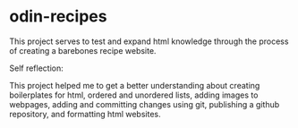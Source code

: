 # odin-recipes
This project serves to test and expand html knowledge through the process of creating a barebones recipe website.

Self reflection:

This project helped me to get a better understanding about creating boilerplates for html, ordered and unordered lists, adding images to webpages, adding and committing changes using git, publishing a github repository, and formatting html websites.